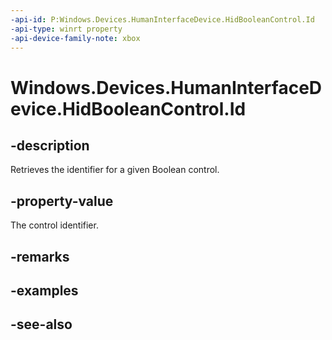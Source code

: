 ```yaml
---
-api-id: P:Windows.Devices.HumanInterfaceDevice.HidBooleanControl.Id
-api-type: winrt property
-api-device-family-note: xbox
---
```


<!-- Property syntax
public uint Id { get; }
-->

# Windows.Devices.HumanInterfaceDevice.HidBooleanControl.Id

## -description
Retrieves the identifier for a given Boolean control.

## -property-value
The control identifier.

## -remarks

## -examples

## -see-also
